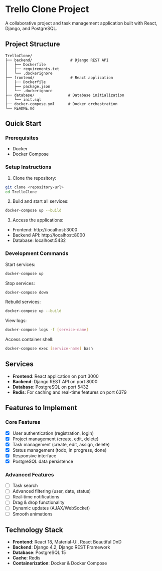 # Trello Clone Project

A collaborative project and task management application built with React, Django, and PostgreSQL.

## Project Structure

```
TrelloClone/
├── backend/                 # Django REST API
│   ├── Dockerfile
│   ├── requirements.txt
│   └── .dockerignore
├── frontend/                # React application
│   ├── Dockerfile
│   ├── package.json
│   └── .dockerignore
├── database/               # Database initialization
│   └── init.sql
├── docker-compose.yml      # Docker orchestration
└── README.md
```

## Quick Start

### Prerequisites
- Docker
- Docker Compose

### Setup Instructions

1. Clone the repository:
```bash
git clone <repository-url>
cd TrelloClone
```

2. Build and start all services:
```bash
docker-compose up --build
```

3. Access the applications:
- Frontend: http://localhost:3000
- Backend API: http://localhost:8000
- Database: localhost:5432

### Development Commands

Start services:
```bash
docker-compose up
```

Stop services:
```bash
docker-compose down
```

Rebuild services:
```bash
docker-compose up --build
```

View logs:
```bash
docker-compose logs -f [service-name]
```

Access container shell:
```bash
docker-compose exec [service-name] bash
```

## Services

- **Frontend**: React application on port 3000
- **Backend**: Django REST API on port 8000
- **Database**: PostgreSQL on port 5432
- **Redis**: For caching and real-time features on port 6379

## Features to Implement

### Core Features
- [x] User authentication (registration, login)
- [x] Project management (create, edit, delete)
- [x] Task management (create, edit, assign, delete)
- [x] Status management (todo, in progress, done)
- [x] Responsive interface
- [x] PostgreSQL data persistence

### Advanced Features
- [ ] Task search
- [ ] Advanced filtering (user, date, status)
- [ ] Real-time notifications
- [ ] Drag & drop functionality
- [ ] Dynamic updates (AJAX/WebSocket)
- [ ] Smooth animations

## Technology Stack

- **Frontend**: React 18, Material-UI, React Beautiful DnD
- **Backend**: Django 4.2, Django REST Framework
- **Database**: PostgreSQL 15
- **Cache**: Redis
- **Containerization**: Docker & Docker Compose
